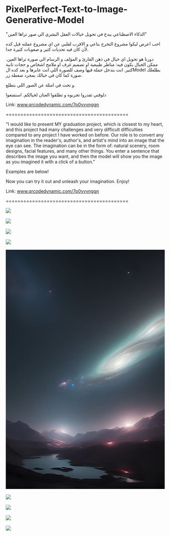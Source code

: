 # PixelPerfect-Text-to-Image-Generative-Model

"الذكاء الاصطناعي يبدع في تحويل خيالات العقل البشري الي صور تراها العين"

احب اعرض ليكوا مشروع التخرج بتاعي و الاقرب لقلبي عن اي مشروع عملته قبل كده لأن كان فيه تحديات كتير و صعوبات كتيرة جدا.

دورنا هو تحويل اي خيال في ذهن القارئ و المؤلف و الرسام الي صورة تراها العين. ممكن الخيال يكون فيه: مناظر طبيعية او تصميم غرف او ملامح اشخاص و حجات تانية كتير.
انت بتدخل جملة فيها وصف للصورة اللي انت عايزها و بعد كده الModel يطلعلك صورة كما كان في خيالك بمجرد ضغطة زر.

و تحت في امثلة عن الصور اللي بتطلع.

دلوقتي تقدروا تجربوه و تطلقوا العنان لخيالكم. استمتعوا

Link: www.qrcodedynamic.com/7p0yvvnggn

==========================================

"I would like to present MY graduation project, which is closest to my heart, and this project had many challenges and very difficult difficulties compared to any project I have worked on before.
Our role is to convert any imagination in the reader's, author's, and artist's mind into an image that the eye can see. The imagination can be in the form of: natural scenery, room designs, facial features, and many other things.
You enter a sentence that describes the image you want, and then the model will show you the image as you imagined it with a click of a button."

Examples are below!

Now you can try it out and unleash your imagination. Enjoy!

Link: www.qrcodedynamic.com/7p0yvvnggn

==========================================

![](Images/image(36).png)

![](Images/image(62).png)

![](Images/image(82).png)

![](Images/image(87).png)

![](Images/normal(54).png)

![](Images/normal(19).png)

![](Images/image(37).png)

![](Images/normal(18).png)

![](Images/normal(20).png)

